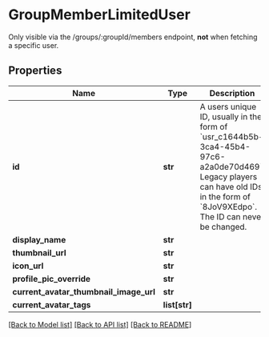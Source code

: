 # GroupMemberLimitedUser

Only visible via the /groups/:groupId/members endpoint, **not** when fetching a specific user.

## Properties
Name | Type | Description | Notes
------------ | ------------- | ------------- | -------------
**id** | **str** | A users unique ID, usually in the form of &#x60;usr_c1644b5b-3ca4-45b4-97c6-a2a0de70d469&#x60;. Legacy players can have old IDs in the form of &#x60;8JoV9XEdpo&#x60;. The ID can never be changed. | [optional] 
**display_name** | **str** |  | [optional] 
**thumbnail_url** | **str** |  | [optional] 
**icon_url** | **str** |  | [optional] 
**profile_pic_override** | **str** |  | [optional] 
**current_avatar_thumbnail_image_url** | **str** |  | [optional] 
**current_avatar_tags** | **list[str]** |  | [optional] 

[[Back to Model list]](../README.md#documentation-for-models) [[Back to API list]](../README.md#documentation-for-api-endpoints) [[Back to README]](../README.md)



